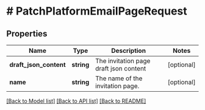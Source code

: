 # # PatchPlatformEmailPageRequest

## Properties

Name | Type | Description | Notes
------------ | ------------- | ------------- | -------------
**draft_json_content** | **string** | The invitation page draft json content | [optional]
**name** | **string** | The name of the invitation page. | [optional]

[[Back to Model list]](../../README.md#models) [[Back to API list]](../../README.md#endpoints) [[Back to README]](../../README.md)
